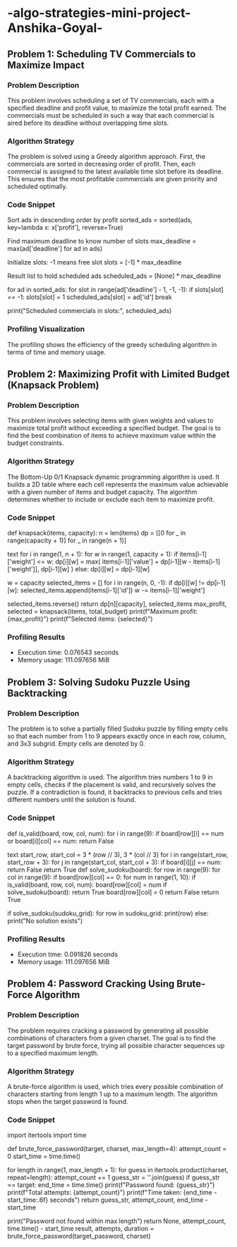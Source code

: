 # -algo-strategies-mini-project-Anshika-Goyal-
## Problem 1: Scheduling TV Commercials to Maximize Impact

### Problem Description
This problem involves scheduling a set of TV commercials, each with a specified deadline and profit value, to maximize the total profit earned. The commercials must be scheduled in such a way that each commercial is aired before its deadline without overlapping time slots.

### Algorithm Strategy
The problem is solved using a Greedy algorithm approach. First, the commercials are sorted in decreasing order of profit. Then, each commercial is assigned to the latest available time slot before its deadline. This ensures that the most profitable commercials are given priority and scheduled optimally.

### Code Snippet
Sort ads in descending order by profit
sorted_ads = sorted(ads, key=lambda x: x['profit'], reverse=True)

Find maximum deadline to know number of slots
max_deadline = max(ad['deadline'] for ad in ads)

Initialize slots: -1 means free slot
slots = [-1] * max_deadline

Result list to hold scheduled ads
scheduled_ads = [None] * max_deadline

for ad in sorted_ads:
for slot in range(ad['deadline'] - 1, -1, -1):
if slots[slot] == -1:
slots[slot] = 1
scheduled_ads[slot] = ad['id']
break

print("Scheduled commercials in slots:", scheduled_ads)

### Profiling Visualization
The profiling shows the efficiency of the greedy scheduling algorithm in terms of time and memory usage.

## Problem 2: Maximizing Profit with Limited Budget (Knapsack Problem)

### Problem Description
This problem involves selecting items with given weights and values to maximize total profit without exceeding a specified budget. The goal is to find the best combination of items to achieve maximum value within the budget constraints.

### Algorithm Strategy
The Bottom-Up 0/1 Knapsack dynamic programming algorithm is used. It builds a 2D table where each cell represents the maximum value achievable with a given number of items and budget capacity. The algorithm determines whether to include or exclude each item to maximize profit.

### Code Snippet
def knapsack(items, capacity):
n = len(items)
dp = [[0 for _ in range(capacity + 1)] for _ in range(n + 1)]

text
for i in range(1, n + 1):
    for w in range(1, capacity + 1):
        if items[i-1]['weight'] <= w:
            dp[i][w] = max(
                items[i-1]['value'] + dp[i-1][w - items[i-1]['weight']],
                dp[i-1][w]
            )
        else:
            dp[i][w] = dp[i-1][w]

w = capacity
selected_items = []
for i in range(n, 0, -1):
    if dp[i][w] != dp[i-1][w]:
        selected_items.append(items[i-1]['id'])
        w -= items[i-1]['weight']

selected_items.reverse()
return dp[n][capacity], selected_items
max_profit, selected = knapsack(items, total_budget)
print(f"Maximum profit: {max_profit}")
print(f"Selected items: {selected}")

### Profiling Results
- Execution time: 0.076543 seconds
- Memory usage: 111.097656 MiB


## Problem 3: Solving Sudoku Puzzle Using Backtracking

### Problem Description
The problem is to solve a partially filled Sudoku puzzle by filling empty cells so that each number from 1 to 9 appears exactly once in each row, column, and 3x3 subgrid. Empty cells are denoted by 0.

### Algorithm Strategy
A backtracking algorithm is used. The algorithm tries numbers 1 to 9 in empty cells, checks if the placement is valid, and recursively solves the puzzle. If a contradiction is found, it backtracks to previous cells and tries different numbers until the solution is found.

### Code Snippet
def is_valid(board, row, col, num):
for i in range(9):
if board[row][i] == num or board[i][col] == num:
return False

text
start_row, start_col = 3 * (row // 3), 3 * (col // 3)
for i in range(start_row, start_row + 3):
    for j in range(start_col, start_col + 3):
        if board[i][j] == num:
            return False
return True
def solve_sudoku(board):
for row in range(9):
for col in range(9):
if board[row][col] == 0:
for num in range(1, 10):
if is_valid(board, row, col, num):
board[row][col] = num
if solve_sudoku(board):
return True
board[row][col] = 0
return False
return True

if solve_sudoku(sudoku_grid):
for row in sudoku_grid:
print(row)
else:
print("No solution exists")

### Profiling Results
- Execution time: 0.091826 seconds
- Memory usage: 111.097656 MiB


## Problem 4: Password Cracking Using Brute-Force Algorithm

### Problem Description
The problem requires cracking a password by generating all possible combinations of characters from a given charset. The goal is to find the target password by brute force, trying all possible character sequences up to a specified maximum length.

### Algorithm Strategy
A brute-force algorithm is used, which tries every possible combination of characters starting from length 1 up to a maximum length. The algorithm stops when the target password is found.

### Code Snippet
import itertools
import time

def brute_force_password(target, charset, max_length=4):
attempt_count = 0
start_time = time.time()

for length in range(1, max_length + 1):
    for guess in itertools.product(charset, repeat=length):
        attempt_count += 1
        guess_str = ''.join(guess)
        if guess_str == target:
            end_time = time.time()
            print(f"Password found: {guess_str}")
            print(f"Total attempts: {attempt_count}")
            print(f"Time taken: {end_time - start_time:.6f} seconds")
            return guess_str, attempt_count, end_time - start_time

print("Password not found within max length")
return None, attempt_count, time.time() - start_time
result, attempts, duration = brute_force_password(target_password, charset)
